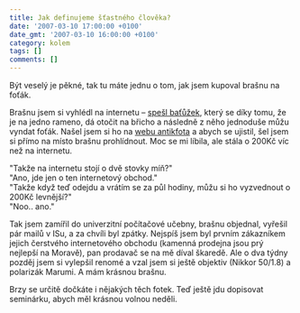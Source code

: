 ```yaml
---
title: Jak definujeme šťastného člověka?
date: '2007-03-10 17:00:00 +0100'
date_gmt: '2007-03-10 16:00:00 +0100'
category: kolem
tags: []
comments: []
---
```

<p>Být veselý je pěkné, tak tu máte jednu o tom, jak jsem kupoval brašnu na foťák.</p>
<p>Brašnu jsem si vyhlédl na internetu &ndash; <a href="https://www.lowepro.com/Products/Sling_Bags/Designed_for_Digital/SlingShot_200_AW.aspx">spešl baťůžek</a>, který se díky tomu, že je na jedno rameno, dá otočit na břicho a následně z něho jednoduše můžu vyndat foťák. Našel jsem si ho na <a href="https://www.afoto.cz">webu antikfota</a> a abych se ujistil, šel jsem si přímo na místo brašnu prohlídnout. Moc se mi líbila, ale stála o 200Kč víc než na internetu.</p>
<p class="odsazeny">"Takže na internetu stojí o dvě stovky míň?"<br>"Ano, jde jen o ten internetový obchod."<br>"Takže když teď odejdu a vrátím se za půl hodiny, můžu si ho vyzvednout o 200Kč levnější?"<br>"Noo.. ano."</p>
<p>Tak jsem zamířil do univerzitní počítačové učebny, brašnu objednal, vyřešil pár mailů v ISu, a za chvíli byl zpátky. Nejspíš jsem byl prvním zákazníkem jejich čerstvého internetového obchodu (kamenná prodejna jsou prý nejlepší na Moravě), pan prodavač se na mě díval škaredě. Ale o dva týdny pozděj jsem si vylepšil renomé a vzal jsem si ještě objektiv (Nikkor 50/1.8) a polarizák Marumi. A mám krásnou brašnu.</p>
<p>Brzy se určitě dočkáte i nějakých těch fotek. Teď ještě jdu dopisovat seminárku, abych měl krásnou volnou neděli.</p>
